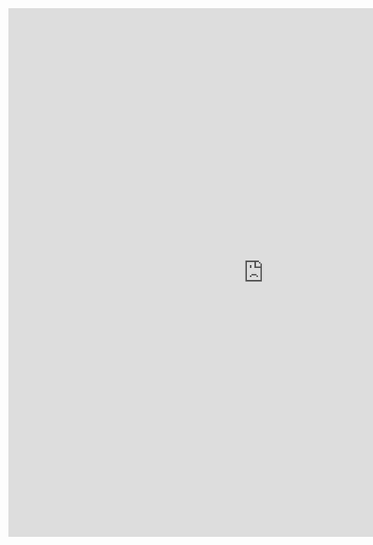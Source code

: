 <iframe title="Report Section" width="1024" height="1060" src="https://app.powerbi.com/view?r=eyJrIjoiZjk3ZTdlZjQtNWQ4NS00ZjMxLWFjMzAtMmU0NDc3YzFiYTg0IiwidCI6IjgzMTE5NWQzLWI2OGItNDMzYS04Njg3LTRjZGIxNTMyOTU4ZSIsImMiOjh9" frameborder="0" allowFullScreen="true"></iframe>
